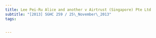 ```yaml
---
title: Lee Pei-Ru Alice and another v Airtrust (Singapore) Pte Ltd 
subtitle: "[2013] SGHC 259 / 25\_November\_2013"
tags:


---
```


